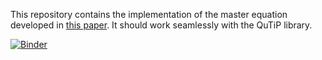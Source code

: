 This repository contains the implementation of the master equation developed in [this paper](https://arxiv.org/abs/2402.06354v1). 
It should work seamlessly with the QuTiP library.

[![Binder](https://mybinder.org/badge_logo.svg)](https://mybinder.org/v2/gh/diego-fpv/lindbladAG.git/HEAD)
